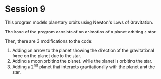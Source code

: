 # Session 9

This program models planetary orbits using Newton's Laws of Gravitation.

The base of the program consists of an animation of a planet orbiting a star.

Then, there are 3 modifications to the code:
1. Adding an arrow to the planet showing the direction of the gravitational force on the planet due to the star.
2. Adding a moon orbiting the planet, while the planet is orbiting the star.
3. Adding a 2<sup>nd</sup> planet that interacts gravitationally with the planet and the star.
